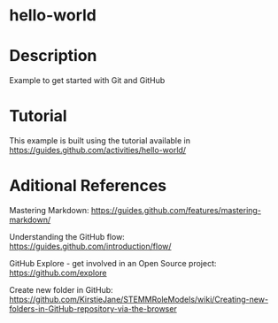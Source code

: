 # hello-world

# Description
Example to get started with Git and GitHub

# Tutorial
This example is built using the tutorial available in
https://guides.github.com/activities/hello-world/

# Aditional References
Mastering Markdown: 
https://guides.github.com/features/mastering-markdown/


Understanding the GitHub flow: 
https://guides.github.com/introduction/flow/


GitHub Explore - get involved in an Open Source project: 
https://github.com/explore


Create new folder in GitHub:
https://github.com/KirstieJane/STEMMRoleModels/wiki/Creating-new-folders-in-GitHub-repository-via-the-browser

